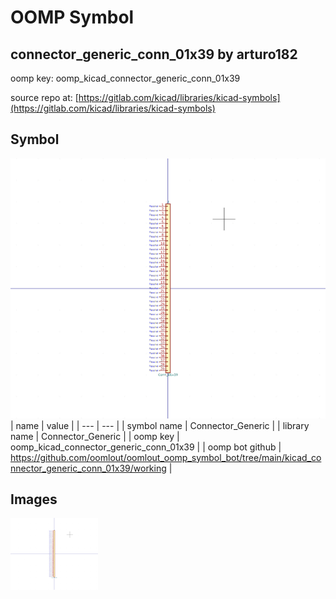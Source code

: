 # OOMP Symbol  
## connector_generic_conn_01x39  by arturo182  
  
oomp key: oomp_kicad_connector_generic_conn_01x39  
  
source repo at: [https://gitlab.com/kicad/libraries/kicad-symbols](https://gitlab.com/kicad/libraries/kicad-symbols)  
## Symbol  
  
[![working.png](working_600.png)](working.png)  
| name | value | 
| --- | --- | 
| symbol name | Connector_Generic | 
| library name | Connector_Generic | 
| oomp key | oomp_kicad_connector_generic_conn_01x39 | 
| oomp bot github | https://github.com/oomlout/oomlout_oomp_symbol_bot/tree/main/kicad_connector_generic_conn_01x39/working | 
## Images  
  
[![working.png](working_140.png)](working.png)  
